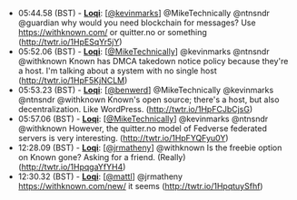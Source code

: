 * <a id="05:44.58">05:44.58 (BST)</a> - __[Loqi](https://github.com/Loqi)__: [<a href="https://twitter.com/kevinmarks">@kevinmarks</a>] @MikeTechnically @ntnsndr @guardian why would you need blockchain for messages? Use https://withknown.com/ or quitter.no or something (http://twtr.io/1HpESqYr5jY)
* <a id="05:52.06">05:52.06 (BST)</a> - __[Loqi](https://github.com/Loqi)__: [<a href="https://twitter.com/MikeTechnically">@MikeTechnically</a>] @kevinmarks @ntnsndr @withknown Known has DMCA takedown notice policy because they're a host. I'm talking about a system with no single host (http://twtr.io/1HpF5KjNCLM)
* <a id="05:53.23">05:53.23 (BST)</a> - __[Loqi](https://github.com/Loqi)__: [<a href="https://twitter.com/benwerd">@benwerd</a>] @MikeTechnically @kevinmarks @ntnsndr @withknown Known's open source; there's a host, but also decentralization. Like WordPress. (http://twtr.io/1HpFCJbCjsG)
* <a id="05:57.06">05:57.06 (BST)</a> - __[Loqi](https://github.com/Loqi)__: [<a href="https://twitter.com/MikeTechnically">@MikeTechnically</a>] @kevinmarks @ntnsndr @withknown However, the quitter.no model of Fedverse federated servers is very interesting. (http://twtr.io/1HpFYQFyu0Y)
* <a id="12:28.09">12:28.09 (BST)</a> - __[Loqi](https://github.com/Loqi)__: [<a href="https://twitter.com/jrmatheny">@jrmatheny</a>] @withknown Is the freebie option on Known gone? Asking for a friend. (Really) (http://twtr.io/1HpqgaYfYH4)
* <a id="12:30.32">12:30.32 (BST)</a> - __[Loqi](https://github.com/Loqi)__: [<a href="https://twitter.com/mattl">@mattl</a>] @jrmatheny https://withknown.com/new/ it seems (http://twtr.io/1HpqtuySfhf)
